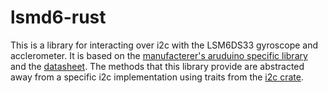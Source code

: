 # lsmd6-rust
This is a library for interacting over i2c with the LSM6DS33 gyroscope and acclerometer. It is based on the [manufacterer's aruduino specific library](https://github.com/pololu/lsm6-arduino) and the [datasheet](https://www.pololu.com/file/0J1088/LSM6DS33-AN4682.pdf). The methods that this library provide are abstracted away from a specific i2c implementation using traits from the [i2c crate](https://crates.io/crates/i2c).